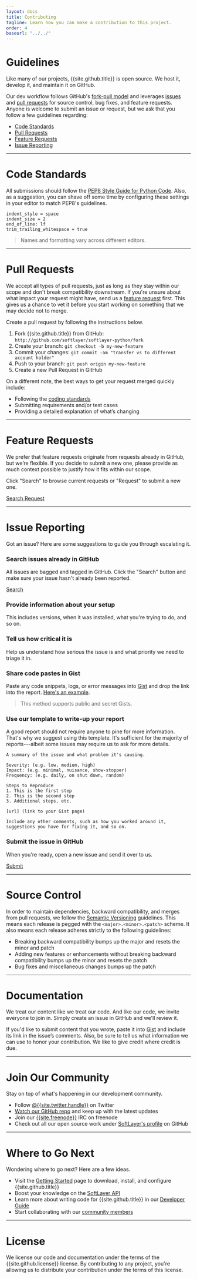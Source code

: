 ```yaml
---
layout: docs
title: Contributing
tagline: Learn how you can make a contribution to this project.
order: 4
baseurl: "../../"
---
```


# Guidelines

Like many of our projects, {{site.github.title}} is open source. We host it, develop it, and maintain it on GitHub.

Our dev workflow follows GitHub's [fork-pull model](https://help.github.com/articles/using-pull-requests) and leverages [issues]({{site.github.issues_url}}) and [pull requests]({{site.github.repository_url}}/pulls) for source control, bug fixes, and feature requests. Anyone is welcome to submit an issue or request, but we ask that you follow a few guidelines regarding:

* [Code Standards](#code-standards)
* [Pull Requests](#pull-requests)
* [Feature Requests](#feature-requests)
* [Issue Reporting](#issue-reporting)

---

# Code Standards

All submissions should follow the [PEP8 Style Guide for Python Code](http://legacy.python.org/dev/peps/pep-0008). Also, as a suggestion, you can shave off some time by configuring these settings in your editor to match PEP8's guidelines.

```
indent_style = space
indent_size = 2
end_of_line: lf
trim_trailing_whitespace = true
```

> Names and formatting vary across different editors.

---

# Pull Requests

We accept all types of pull requests, just as long as they stay within our scope and don't break compatibility downstream. If you're unsure about what impact your request might have, send us a [feature request](#feature-requests) first. This gives us a chance to vet it before you start working on something that we may decide not to merge.

Create a pull request by following the instructions below.

1. Fork {{site.github.title}} from GitHub: `http://github.com/softlayer/softlayer-python/fork`
2. Create your branch: `git checkout -b my-new-feature`
3. Commit your changes: `git commit -am "transfer vs to different account holder"`
4. Push to your branch: `git push origin my-new-feature`
5. Create a new Pull Request in GitHub

On a different note, the best ways to get your request merged quickly include:

* Following the [coding standards](#code-standards)
* Submitting requirements and/or test cases
* Providing a detailed explanation of what’s changing

---

# Feature Requests

We prefer that feature requests originate from requests already in GitHub, but we’re flexible. If you decide to submit a new one, please provide as much context possible to justify how it fits within our scope.

Click "Search" to browse current requests or "Request" to submit a new one.

<a class="button button-gray" href="{{site.github.issues_url}}?labels=CLI%2CNew+Feature" target="_blank">
  <i class="fa fa-search"></i> Search
</a>
<a class="button button-gray" href="{{site.github.issues_url}}/new" target="_blank">
  <i class="fa fa-share"></i> Request
</a>

---

# Issue Reporting

Got an issue? Here are some suggestions to guide you through escalating it.

### Search issues already in GitHub

All issues are bagged and tagged in GitHub. Click the "Search" button and make sure your issue hasn't already been reported.

<a class="button button-gray" href="{{site.github.issues_url}}?labels=CLI" target="_blank">
  <i class="fa fa-search"></i> Search
</a>

### Provide information about your setup

This includes versions, when it was installed, what you're trying to do, and so on.

### Tell us how critical it is

Help us understand how serious the issue is and what priority we need to triage it in.

### Share code pastes in Gist

Paste any code snippets, logs, or error messages into [Gist](http://gist.github.com) and drop the link into the report. [Here's an example](http://gist.github.com/caleorourke/42aa056026177bd7d53e).

> This method supports public and secret Gists.

### Use our template to write-up your report

A good report should not require anyone to pine for more information. That's why we suggest using this template. It's sufficient for the majority of reports---albeit some issues may require us to ask for more details.

```
A summary of the issue and what problem it's causing.

Severity: (e.g. low, medium, high)
Impact: (e.g. minimal, nuisance, show-stopper)
Frequency: (e.g. daily, on shut down, random)

Steps to Reproduce
1. This is the first step
2. This is the second step
3. Additional steps, etc.

[url] (link to your Gist page)

Include any other comments, such as how you worked around it, suggestions you have for fixing it, and so on.
```

### Submit the issue in GitHub

When you're ready, open a new issue and send it over to us.

<a class="button button-gray" href="{{site.github.issues_url}}/new" target="_blank">
  <i class="fa fa-share"></i> Submit
</a>

---

# Source Control

In order to maintain dependencies, backward compatibility, and merges from pull requests, we follow the [Semantic Versioning](http://semver.org) guidelines. This means each release is pegged with the `<major>.<minor>.<patch>` scheme. It also means each release adheres strictly to the following guidelines:

* Breaking backward compatibility bumps up the major and resets the minor and patch
* Adding new features or enhancements without breaking backward compatibility bumps up the minor and resets the patch
* Bug fixes and miscellaneous changes bumps up the patch

---

# Documentation

We treat our content like we treat our code. And like our code, we invite everyone to join in. Simply create an issue in GitHub and we'll review it.

If you'd like to submit content that you wrote, paste it into [Gist](http://gist.github.com) and include its link in the issue’s comments. Also, be sure to tell us what information we can use to honor your contribution. We like to give credit where credit is due.

---

# Join Our Community

Stay on top of what's happening in our development community.

* Follow [@{{site.twitter.handle}}](http://twitter.com/{{site.twitter.handle}}) on Twitter
* <a href="{{site.github.repository_url}}/watchers" target="_blank">Watch our GitHub repo</a> and keep up with the latest updates
* Join our <a href="irc://irc.freenode.net/{{site.freenode}}" target="_blank">{{site.freenode}}</a> IRC on freenode
* Check out all our open source work under [SoftLayer's profile]({{site.github.owner_url}}) on GitHub

---

# Where to Go Next

Wondering where to go next? Here are a few ideas.

* Visit the [Getting Started]({{page.baseurl}}docs/getting-started) page to download, install, and configure {{site.github.title}}
* Boost your knowledge on the <a href="http://sldn.softlayer.com/reference/softlayerapi" target="_blank">SoftLayer API</a>
* Learn more about writing code for {{site.github.title}} in our [Developer Guide]({{page.baseurl}}docs/developer-guide)
* Start collaborating with our [community members](#join-our-community)

---

# License

We license our code and documentation under the terms of the {{site.github.license}} license. By contributing to any project, you're allowing us to distribute your contribution under the terms of this license.
